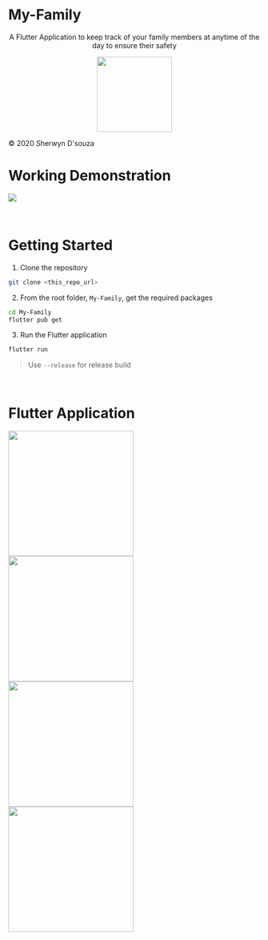 # My-Family

<div style="text-align:center;">
  
A Flutter Application to keep track of your family members at anytime of the day to ensure their safety

<img src="images/family.png" width="150px" height="150px"/><br>

</div>
© 2020 Sherwyn D'souza

<br>

# Working Demonstration

![](images/working.gif)

<br>

# Getting Started

1. Clone the repository

```bash
git clone <this_repo_url>
```
2. From the root folder, `My-Family`, get the required packages

```bash
cd My-Family
flutter pub get
```
3. Run the Flutter application

```bash
flutter run
```

> Use `--release` for release build


<br>

# Flutter Application

<img align="left" src="images/splash_screen.jpg" width="250"/>

<img align="left" src="images/tracking.jpg" width="250"/>

<img align="left" src="images/my_update.jpg" width="250"/>

<img align="left" src="images/update_other.jpg" width="250"/>
